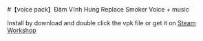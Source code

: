 #【voice pack】Đàm Vĩnh Hưng Replace Smoker Voice + music

Install by download and double click the vpk file
or get it on [Steam Workshop](https://steamcommunity.com/sharedfiles/filedetails/?id=2780804627)
